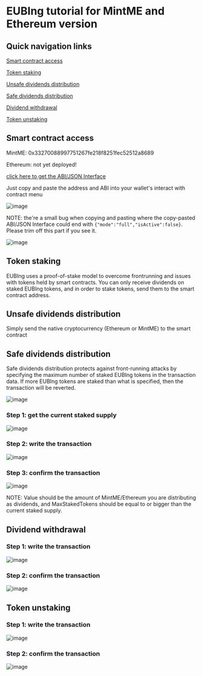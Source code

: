 # EUBIng tutorial for MintME and Ethereum version

## Quick navigation links

[Smart contract access](https://github.com/EUBIToken/EUBIng2/blob/main/tutorial_mintme_and_eth.md#smart-contract-access)

[Token staking](https://github.com/EUBIToken/EUBIng2/blob/main/tutorial_mintme_and_eth.md#token-staking)

[Unsafe dividends distribution](https://github.com/EUBIToken/EUBIng2/blob/main/tutorial_mintme_and_eth.md#unsafe-dividends-distribution)

[Safe dividends distribution](https://github.com/EUBIToken/EUBIng2/blob/main/tutorial_mintme_and_eth.md#safe-dividends-distribution)

[Dividend withdrawal](https://github.com/EUBIToken/EUBIng2/blob/main/tutorial_mintme_and_eth.md#dividend-withdrawal)

[Token unstaking](https://github.com/EUBIToken/EUBIng2/blob/main/tutorial_mintme_and_eth.md#token-unstaking)

## Smart contract access

MintME: 0x33270088997751267fe218f8251fec52512a8689

Ethereum: not yet deployed!

[click here to get the ABI/JSON Interface](https://raw.githubusercontent.com/EUBIToken/EUBIng2/main/abi_ethereum.json)

Just copy and paste the address and ABI into your wallet's interact with contract menu

![image](https://user-images.githubusercontent.com/55774978/126618528-6f1b32a6-d859-452c-a48e-c0515c7ed739.png)

NOTE: the're a small bug when copying and pasting where the copy-pasted ABI/JSON Interface could end with ````{"mode":"full","isActive":false}````. Please trim off this part if you see it.

![image](https://user-images.githubusercontent.com/55774978/126616937-344afcd6-267b-4191-a910-b1a812e7edac.png)

## Token staking

EUBIng uses a proof-of-stake model to overcome frontrunning and issues with tokens held by smart contracts. You can only receive dividends on staked EUBIng tokens, and in order to stake tokens, send them to the smart contract address.

## Unsafe dividends distribution

Simply send the native cryptocurrency (Ethereum or MintME) to the smart contract

## Safe dividends distribution

Safe dividends distribution protects against front-running attacks by specifying the maximum number of staked EUBIng tokens in the transaction data. If more EUBIng tokens are staked than what is specified, then the transaction will be reverted.

![image](https://user-images.githubusercontent.com/55774978/126618629-b8ad0b53-00c8-4430-aa3b-c1bc8a6bf3e5.png)

### Step 1: get the current staked supply

![image](https://user-images.githubusercontent.com/55774978/126618738-fa5bbe10-7a6e-44db-8702-8b3c9c0b32e9.png)

### Step 2: write the transaction

![image](https://user-images.githubusercontent.com/55774978/126619268-a5f95b8f-467a-4b5e-aeed-144ad1c23665.png)

### Step 3: confirm the transaction

![image](https://user-images.githubusercontent.com/55774978/126619428-8b0a8e51-b9f5-4917-add6-d154d77bfcc5.png)

NOTE: Value should be the amount of MintME/Ethereum you are distributing as dividends, and MaxStakedTokens should be equal to or bigger than the current staked supply.

## Dividend withdrawal

### Step 1: write the transaction

![image](https://user-images.githubusercontent.com/55774978/126619569-b2ba3c20-61ce-49d1-bd94-7fb7929dbc87.png)

### Step 2: confirm the transaction

![image](https://user-images.githubusercontent.com/55774978/126619634-2308cd86-7b79-4574-9d00-7f4da49075f3.png)

## Token unstaking

### Step 1: write the transaction

![image](https://user-images.githubusercontent.com/55774978/126620356-a9142e20-e41f-4f9f-98b6-a66d200150f7.png)

### Step 2: confirm the transaction

![image](https://user-images.githubusercontent.com/55774978/126619634-2308cd86-7b79-4574-9d00-7f4da49075f3.png)
